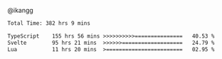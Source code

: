 @ikangg
<!--START_SECTION:waka-->

```txt
Total Time: 382 hrs 9 mins

TypeScript    155 hrs 56 mins >>>>>>>>>>===============   40.53 %
Svelte        95 hrs 21 mins  >>>>>>===================   24.79 %
Lua           11 hrs 20 mins  >========================   02.95 %
```

<!--END_SECTION:waka-->

